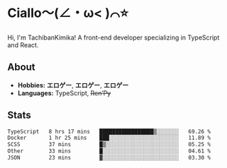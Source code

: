 # Ciallo～(∠・ω< )⌒⭐️

Hi, I'm TachibanKimika! A front-end developer specializing in TypeScript and React.

## About
- **Hobbies:** **エロゲー**, **エロゲー**, **エロゲー**
- **Languages:** TypeScript, ~~Ren’Py~~

## Stats
<!--START_SECTION:waka-->

```txt
TypeScript   8 hrs 17 mins   █████████████████▒░░░░░░░   69.26 %
Docker       1 hr 25 mins    ███░░░░░░░░░░░░░░░░░░░░░░   11.89 %
SCSS         37 mins         █▒░░░░░░░░░░░░░░░░░░░░░░░   05.25 %
Other        33 mins         █░░░░░░░░░░░░░░░░░░░░░░░░   04.61 %
JSON         23 mins         ▓░░░░░░░░░░░░░░░░░░░░░░░░   03.30 %
```

<!--END_SECTION:waka-->

<!-- ![Metrics](https://metrics.lecoq.io/TachibanaKimika?template=classic&base.activity=0&base.community=0&base.repositories=0&languages=1&isocalendar=1&isocalendar.duration=half-year&languages.limit=8&languages.sections=most-used&languages.colors=github&languages.threshold=0%25&languages.indepth=false&languages.recent.load=300&languages.recent.days=14&config.timezone=Asia%2FShanghai)
 -->
